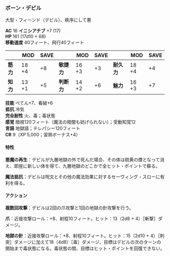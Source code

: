 ### ボーン・デビル
大型・フィーンド（デビル）、秩序にして悪

**AC** 16 **イニシアチブ** +7 (17)  
**HP** 161 (17d10 + 68)  
**移動速度** 40フィート、飛行40フィート

|      | MOD | SAVE |      | MOD | SAVE |      | MOD | SAVE |
|------|-----|------|------|-----|------|------|-----|------|
| **筋力** | 18 +4 | +8 | **敏捷力** | 16 +3 | +3 | **耐久力** | 18 +4 | +4 |
| **知力** | 13 +1 | +5 | **判断力** | 14 +2 | +6 | **魅力** | 16 +3 | +7 |

**技能** ぺてん+7、看破+6  
**抵抗** 冷気  
**完全耐性** 火、毒；毒状態  
**感覚** 暗視120フィート（魔法の暗闇も妨げられない）；受動知覚12  
**言語** 地獄語；テレパシー120フィート  
**CR** 9（XP 5,000；習熟ボーナス+4）

#### 特性

**悪魔の再生**：デビルが九層地獄の外で死んだ場合、その体は硫黄の煙となって消え、即座に新しい体を得て、九層地獄のどこかで全ヒット・ポイントで蘇る。

**魔法抵抗**：デビルは呪文とその他の魔法効果に対するセーヴィング・スローに有利を得る。

#### アクション

**複数回攻撃**：デビルは2回の爪攻撃と1回の地獄の針攻撃を行う。

**爪**：近接攻撃ロール：+8、射程10フィート。ヒット：13（2d8 + 4）［斬撃］ダメージ。

**地獄の針**：近接攻撃ロール：+8、射程10フィート。ヒット：15（2d10 + 4）［刺突］ダメージに加えて18（4d8）［毒］ダメージ、目標はデビルの次のターンの開始まで毒状態になる。毒状態の間、目標はヒット・ポイントを回復できない。